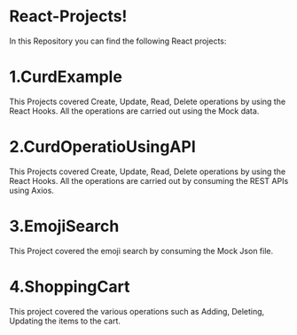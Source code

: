 # React-Projects!
In this Repository you can find the following React projects:
# 1.CurdExample
This Projects covered Create, Update, Read, Delete operations by using the React Hooks. All the operations are carried out using the Mock data.

# 2.CurdOperatioUsingAPI
This Projects covered Create, Update, Read, Delete operations by using the React Hooks. All the operations are carried out by consuming the REST APIs using Axios.
# 3.EmojiSearch
This Project covered the emoji search by consuming the Mock Json file.
# 4.ShoppingCart
This project covered the various operations such as Adding, Deleting, Updating the items to the cart.
